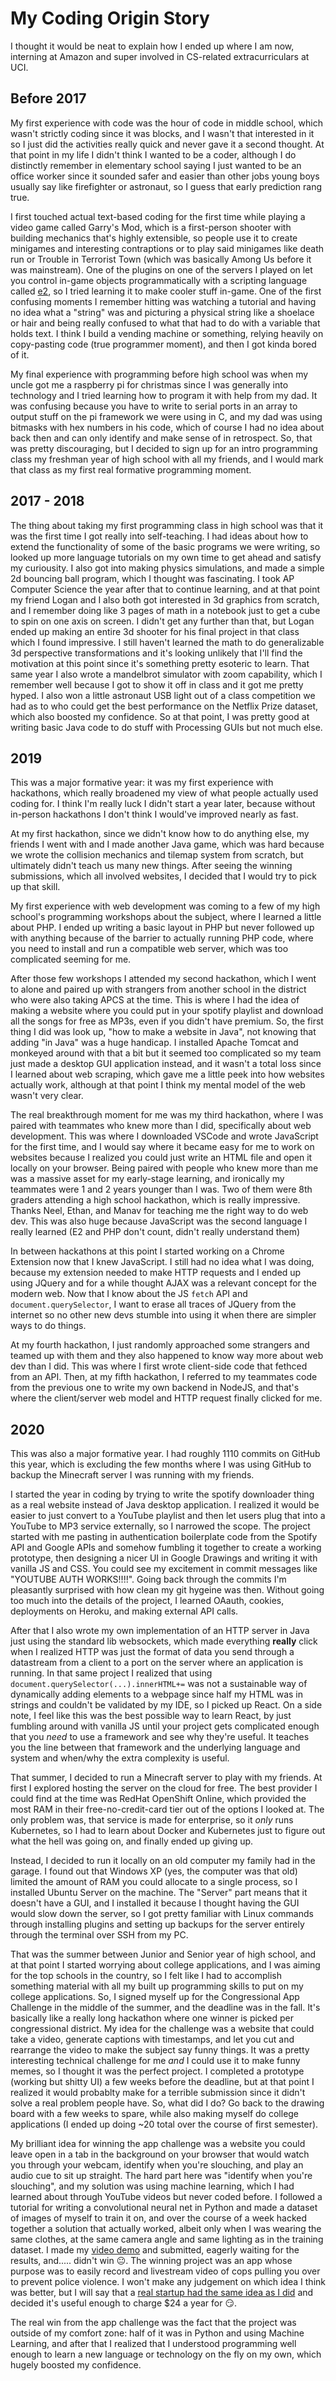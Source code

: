 # My Coding Origin Story

I thought it would be neat to explain how I ended up where I am now, interning at Amazon and super involved in CS-related extracurriculars at UCI.

## Before 2017

My first experience with code was the hour of code in middle school, which wasn't strictly coding since it was blocks, and I wasn't that interested in it so I just did the activities really quick and never gave it a second thought. At that point in my life I didn't think I wanted to be a coder, although I do distinctly remember in elementary school saying I just wanted to be an office worker since it sounded safer and easier than other jobs young boys usually say like firefighter or astronaut, so I guess that early prediction rang true.

I first touched actual text-based coding for the first time while playing a video game called Garry's Mod, which is a first-person shooter with building mechanics that's highly extensible, so people use it to create minigames and interesting contraptions or to play said minigames like death run or Trouble in Terrorist Town (which was basically Among Us before it was mainstream). One of the plugins on one of the servers I played on let you control in-game objects programmatically with a scripting language called [e2](https://github.com/wiremod/wire/wiki/Expression-2), so I tried learning it to make cooler stuff in-game. One of the first confusing moments I remember hitting was watching a tutorial and having no idea what a "string" was and picturing a physical string like a shoelace or hair and being really confused to what that had to do with a variable that holds text. I think I build a vending machine or something, relying heavily on copy-pasting code (true programmer moment), and then I got kinda bored of it.

My final experience with programming before high school was when my uncle got me a raspberry pi for christmas since I was generally into technology and I tried learning how to program it with help from my dad. It was confusing because you have to write to serial ports in an array to output stuff on the pi framework we were using in C, and my dad was using bitmasks with hex numbers in his code, which of course I had no idea about back then and can only identify and make sense of in retrospect. So, that was pretty discouraging, but I decided to sign up for an intro programming class my freshman year of high school with all my friends, and I would mark that class as my first real formative programming moment.

## 2017 - 2018

The thing about taking my first programming class in high school was that it was the first time I got really into self-teaching. I had ideas about how to extend the functionality of some of the basic programs we were writing, so looked up more language tutorials on my own time to get ahead and satisfy my curiousity. I also got into making physics simulations, and made a simple 2d bouncing ball program, which I thought was fascinating. I took AP Computer Science the year after that to continue learning, and at that point my friend Logan and I also both got interested in 3d graphics from scratch, and I remember doing like 3 pages of math in a notebook just to get a cube to spin on one axis on screen. I didn't get any further than that, but Logan ended up making an entire 3d shooter for his final project in that class which I found impressive. I still haven't learned the math to do generalizable 3d perspective transformations and it's looking unlikely that I'll find the motivation at this point since it's something pretty esoteric to learn. That same year I also wrote a mandelbrot simulator with zoom capability, which I remember well because I got to show it off in class and it got me pretty hyped. I also won a little astronaut USB light out of a class competition we had as to who could get the best performance on the Netflix Prize dataset, which also boosted my confidence. So at that point, I was pretty good at writing basic Java code to do stuff with Processing GUIs but not much else. 

## 2019

This was a major formative year: it was my first experience with hackathons, which really broadened my view of what people actually used coding for. I think I'm really luck I didn't start a year later, because without in-person hackathons I don't think I would've improved nearly as fast. 

At my first hackathon, since we didn't know how to do anything else, my friends I went with and I made another Java game, which was hard because we wrote the collision mechanics and tilemap system from scratch, but ultimately didn't teach us many new things. After seeing the winning submissions, which all involved websites, I decided that I would try to pick up that skill.

My first experience with web development was coming to a few of my high school's programming workshops about the subject, where I learned a little about PHP. I ended up writing a basic layout in PHP but never followed up with anything because of the barrier to actually running PHP code, where you need to install and run a compatible web server, which was too complicated seeming for me.

After those few workshops I attended my second hackathon, which I went to alone and paired up with strangers from another school in the district who were also taking APCS at the time. This is where I had the idea of making a website where you could put in your spotify playlist and download all the songs for free as MP3s, even if you didn't have premium. So, the first thing I did was look up, "how to make a website in Java", not knowing that adding "in Java" was a huge handicap. I installed Apache Tomcat and monkeyed around with that a bit but it seemed too complicated so my team just made a desktop GUI application instead, and it wasn't a total loss since I learned about web scraping, which gave me a little peek into how websites actually work, although at that point I think my mental model of the web wasn't very clear.

The real breakthrough moment for me was my third hackathon, where I was paired with teammates who knew more than I did, specifically about web development. This was where I downloaded VSCode and wrote JavaScript for the first time, and I would say where it became easy for me to work on websites because I realized you could just write an HTML file and open it locally on your browser. Being paired with people who knew more than me was a massive asset for my early-stage learning, and ironically my teammates were 1 and 2 years younger than I was. Two of them were 8th graders attending a high school hackathon, which is really impressive. Thanks Neel, Ethan, and Manav for teaching me the right way to do web dev. This was also huge because JavaScript was the second language I really learned (E2 and PHP don't count, didn't really understand them)

In between hackathons at this point I started working on a Chrome Extension now that I knew JavaScript. I still had no idea what I was doing, because my extension needed to make HTTP requests and I ended up using JQuery and for a while thought AJAX was a relevant concept for the modern web. Now that I know about the JS `fetch` API and `document.querySelector`, I want to erase all traces of JQuery from the internet so no other new devs stumble into using it when there are simpler ways to do things.

At my fourth hackathon, I just randomly approached some strangers and teamed up with them and they also happened to know way more about web dev than I did. This was where I first wrote client-side code that fethced from an API. Then, at my fifth hackathon, I referred to my teammates code from the previous one to write my own backend in NodeJS, and that's where the client/server web model and HTTP request finally clicked for me. 

## 2020

This was also a major formative year. I had roughly 1110 commits on GitHub this year, which is excluding the few months where I was using GitHub to backup the Minecraft server I was running with my friends.

I started the year in coding by trying to write the spotify downloader thing as a real website instead of Java desktop application. I realized it would be easier to just convert to a YouTube playlist and then let users plug that into a YouTube to MP3 service externally, so I narrowed the scope. The project started with me pasting in authentication boilerplate code from the Spotify API and Google APIs and somehow fumbling it together to create a working prototype, then designing a nicer UI in Google Drawings and writing it with vanilla JS and CSS. You could see my excitement in commit messages like "YOUTUBE AUTH WORKS!!!!". Going back through the commits I'm pleasantly surprised with how clean my git hygeine was then. Without going too much into the details of the project, I learned OAauth, cookies, deployments on Heroku, and making external API calls.

After that I also wrote my own implementation of an HTTP server in Java just using the standard lib websockets, which made everything **really** click when I realized HTTP was just the format of data you send through a datastream from a client to a port on the server where an application is running. In that same project I realized that using `document.querySelector(...).innerHTML+=` was not a sustainable way of dynamically adding elements to a webpage since half my HTML was in strings and couldn't be validated by my IDE, so I picked up React. On a side note, I feel like this was the best possible way to learn React, by just fumbling around with vanilla JS until your project gets complicated enough that you *need* to use a framework and see why they're useful. It teaches you the line between that framework and the underlying language and system and when/why the extra complexity is useful.

That summer, I decided to run a Minecraft server to play with my friends. At first I explored hosting the server on the cloud for free. The best provider I could find at the time was RedHat OpenShift Online, which provided the most RAM in their free-no-credit-card tier out of the options I looked at. The only problem was, that service is made for enterprise, so it _only_ runs Kubernetes, so I had to learn about Docker and Kubernetes just to figure out what the hell was going on, and finally ended up giving up.  

Instead, I decided to run it locally on an old computer my family had in the garage. I found out that Windows XP (yes, the computer was that old) limited the amount of RAM you could allocate to a single process, so I installed Ubuntu Server on the machine. The "Server" part means that it doesn't have a GUI, and I installed it because I thought having the GUI would slow down the server, so I got pretty familiar with Linux commands through installing plugins and setting up backups for the server entirely through the terminal over SSH from my PC.

That was the summer between Junior and Senior year of high school, and at that point I started worrying about college applications, and I was aiming for the top schools in the country, so I felt like I had to accomplish something material with all my built up programming skills to put on my college applications. So, I signed myself up for the Congressional App Challenge in the middle of the summer, and the deadline was in the fall. It's basically like a really long hackathon where one winner is picked per congressional district. My idea for the challenge was a website that could take a video, generate captions with timestamps, and let you cut and rearrange the video to make the subject say funny things. It was a pretty interesting technical challenge for me _and_ I could use it to make funny memes, so I thought it was the perfect project. I completed a prototype (working but shitty UI) a few weeks before the deadline, but at that point I realized it would probablty make for a terrible submission since it didn't solve a real problem people have. So, what did I do? Go back to the drawing board with a few weeks to spare, while also making myself do college applications (I ended up doing ~20 total over the course of first semester). 

My brilliant idea for winning the app challenge was a website you could leave open in a tab in the background on your browser that would watch you through your webcam, identify when you're slouching, and play an audio cue to sit up straight. The hard part here was "identify when you're slouching", and my solution was using machine learning, which I had learned about through YouTube videos but never coded before. I followed a tutorial for writing a convolutional neural net in Python and made a dataset of images of myself to train it on, and over the course of a week hacked together a solution that actually worked, albeit only when I was wearing the same clothes, at the same camera angle and same lighting as in the training dataset. I made my [video demo](https://www.youtube.com/watch?v=3gf854YYTCQ) and submitted, eagerly waiting for the results, and..... didn't win 😐. The winning project was an app whose purpose was to easily record and livestream video of cops pulling you over to prevent police violence. I won't make any judgement on which idea I think was better, but I will say that a [real startup had the same idea as I did](https://www.yayzen.com/) and decided it's useful enough to charge $24 a year for 😏.

The real win from the app challenge was the fact that the project was outside of my comfort zone: half of it was in Python and using Machine Learning, and after that I realized that I understood programming well enough to learn a new language or technology on the fly on my own, which hugely boosted my confidence.

